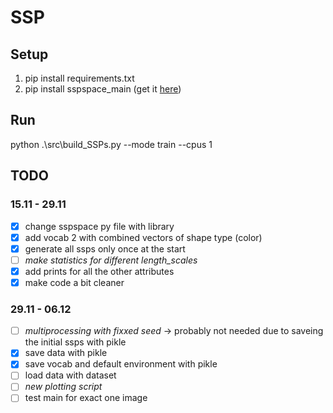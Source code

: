 # SSP

## Setup
1. pip install requirements.txt
2. pip install sspspace_main (get it [here](https://github.com/ctn-waterloo/sspspace))

## Run

python .\src\build_SSPs.py --mode train --cpus 1  

## TODO

### 15.11 - 29.11

 - [x] change sspspace py file with library
 - [x] add vocab 2 with combined vectors of shape type (color)
 - [x] generate all ssps only once at the start
 - [ ] *make statistics for different length_scales*
 - [x] add prints for all the other attributes
 - [x] make code a bit cleaner

### 29.11 - 06.12

- [ ] *multiprocessing with fixxed seed* -> probably not needed due to saveing the initial ssps with pikle
- [X] save data with pikle
- [X] save vocab and default environment with pikle
- [ ] load data with dataset
- [ ] *new plotting script*
- [ ] test main for exact one image
